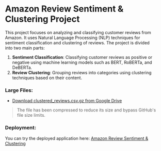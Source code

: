 # Amazon Review Sentiment & Clustering Project

This project focuses on analyzing and classifying customer reviews from Amazon. It uses Natural Language Processing (NLP) techniques for sentiment classification and clustering of reviews. The project is divided into two main parts:

1. **Sentiment Classification**: Classifying customer reviews as positive or negative using machine learning models such as BERT, RoBERTa, and DeBERTa.
2. **Review Clustering**: Grouping reviews into categories using clustering techniques based on their content.

### Large Files:
- [Download clustered_reviews.csv.gz from Google Drive](https://drive.google.com/your-link-here)

> The file has been compressed to reduce its size and bypass GitHub's file size limits.


### Deployment:
You can try the deployed application here: [Amazon Review Sentiment & Clustering](http://51.20.87.52:8501)
